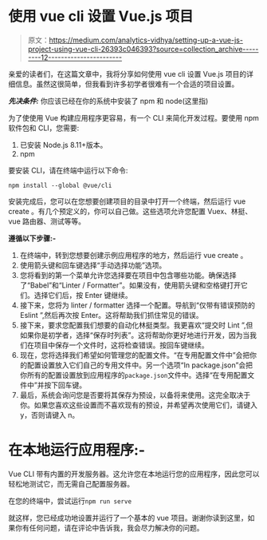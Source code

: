 # 使用 vue cli 设置 Vue.js 项目

> 原文：<https://medium.com/analytics-vidhya/setting-up-a-vue-js-project-using-vue-cli-26393c046393?source=collection_archive---------12----------------------->

亲爱的读者们，在这篇文章中，我将分享如何使用 vue cli 设置 Vue.js 项目的详细信息。虽然这很简单，但我看到许多初学者很难有一个合适的项目设置。

***先决条件:*** 你应该已经在你的系统中安装了 npm 和 node(这里指)

为了使使用 Vue 构建应用程序更容易，有一个 CLI 来简化开发过程。要使用 npm 软件包和 CLI，您需要:

1.  已安装 Node.js 8.11+版本。
2.  npm

要安装 CLI，请在终端中运行以下命令:

```
npm install --global @vue/cli
```

安装完成后，您可以在您想要创建项目的目录中打开一个终端，然后运行 vue create <your project="" name="">。有几个预定义的，你可以自己做。这些选项允许您配置 Vuex、林挺、vue 路由器、测试等等。</your>

**遵循以下步骤:-**

1.  在终端中，转到您想要创建示例应用程序的地方，然后运行 vue create <app-name>。</app-name>
2.  使用箭头键和回车键选择“手动选择功能”选项。
3.  您将看到的第一个菜单允许您选择要在项目中包含哪些功能。确保选择了“Babel”和“Linter / Formatter”。如果没有，使用箭头键和空格键打开它们。选择它们后，按 Enter 键继续。
4.  接下来，您将为 linter / formatter 选择一个配置。导航到“仅带有错误预防的 Eslint ”,然后再次按 Enter。这将帮助我们抓住常见的错误。
5.  接下来，要求您配置我们想要的自动化林挺类型。我更喜欢“提交时 Lint ”,但如果你是初学者，选择“保存时列表”。这将帮助你更好地进行开发，因为当我们在项目中保存一个文件时，这将检查错误。按回车键继续。
6.  现在，您将选择我们希望如何管理您的配置文件。“在专用配置文件中”会把你的配置设置放入它们自己的专用文件中。另一个选项“In package.json”会把你所有的配置设置放到应用程序的`package.json`文件中。选择“在专用配置文件中”并按下回车键。
7.  最后，系统会询问您是否要将其保存为预设，以备将来使用。这完全取决于你。如果您喜欢这些设置而不喜欢现有的预设，并希望再次使用它们，请键入 y，否则请键入 n。

# 在本地运行应用程序:-

Vue CLI 带有内置的开发服务器。这允许您在本地运行您的应用程序，因此您可以轻松地测试它，而无需自己配置服务器。

在您的终端中，尝试运行`npm run serve`

就这样，您已经成功地设置并运行了一个基本的 vue 项目。谢谢你读到这里，如果你有任何问题，请在评论中告诉我，我会尽力解决你的问题。